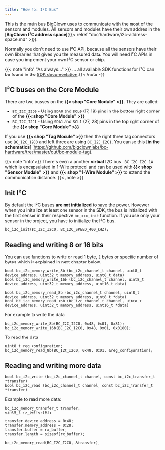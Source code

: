 ```yaml
---
title: "How to: I²C Bus"
---
```


This is the main bus BigClown uses to communicate with the most of the sensors and modules. All sensors and modules have their own addres in the [**BigClown I²C address space**]({{< relref "doc/hardware/i2c-address-space.md" >}}).

Normally you don't need to use I²C API, because all the sensors have their own libraries that gives you the measured data. You will need I²C APIs in case you implement your own I²C sensor or chip.


{{< note "info" "As always..." >}}
... all available SDK functions for I²C can be found in the [SDK documentation](http://sdk.bigclown.com/group__bc__i2c.html).{{< /note >}}

## I²C buses on the Core Module

There are two busses on the **{{< shop "Core Module" >}}**. They are called:

* `BC_I2C_I2C0` - Using `SDA0` and `SCL0` (17, 18) pins in the bottom right corner of the **{{< shop "Core Module" >}}**
* `BC_I2C_I2C1` - Using `SDA1` and `SCL1` (27, 28) pins in the top right corner of the **{{< shop "Core Module" >}}**

If you use **{{< shop "Tag Module" >}}** then the right three tag connectors use `BC_I2C_I2C0` and left three are using `BC_I2C_I2C1`. You can se this [**in the schematics**] (https://github.com/bigclownlabs/bc-hardware/tree/master/out/bc-module-tag).

{{< note "info">}}
There's even a another **virtual** I2C bus ` BC_I2C_I2C_1W` which is encapsulated in 1-Wire protocol and can be used with **{{< shop "Sensor Module" >}}** and **{{< shop "1-Wire Module" >}}** to extend the communication distance.
{{< /note >}}

## Init I²C

By default the I²C buses **are not initialized** to save the power. Hovewer when you initialize at least one sensor in the SDK, the bus is initialized with the first sensor in their respective `bc_xxx_init` function.
If you use only your sensor in the project, you have to initialize the I²C bus.

```
bc_i2c_init(BC_I2C_I2C0, BC_I2C_SPEED_400_KHZ);
```

## Reading and writing 8 or 16 bits

You can use functions to write or read 1 byte, 2 bytes or specific number of bytes which is explained in next chapter below.

```
bool bc_i2c_memory_write_8b (bc_i2c_channel_t channel, uint8_t device_address, uint32_t memory_address, uint8_t data)
bool bc_i2c_memory_write_16b (bc_i2c_channel_t channel, uint8_t device_address, uint32_t memory_address, uint16_t data)

bool bc_i2c_memory_read_8b (bc_i2c_channel_t channel, uint8_t device_address, uint32_t memory_address, uint8_t *data)
bool bc_i2c_memory_read_16b (bc_i2c_channel_t channel, uint8_t device_address, uint32_t memory_address, uint16_t *data)
```

For example to write the data

```
bc_i2c_memory_write_8b(BC_I2C_I2C0, 0x48, 0x01, 0x81);
bc_i2c_memory_write_16b(BC_I2C_I2C0, 0x48, 0x01, 0x0180);
```

To read the data

```
uint8_t reg_configuration;
bc_i2c_memory_read_8b(BC_I2C_I2C0, 0x48, 0x01, &reg_configuration);
```

## Reading and writing more data


```
bool bc_i2c_write (bc_i2c_channel_t channel, const bc_i2c_transfer_t *transfer)
bool bc_i2c_read (bc_i2c_channel_t channel, const bc_i2c_transfer_t *transfer)
```

Example to read more data:

```
bc_i2c_memory_transfer_t transfer;
uint8_t rx_buffer[6];

transfer.device_address = 0x48;
transfer.memory_address = 0x28;
transfer.buffer = rx_buffer;
transfer.length = sizeof(rx_buffer);

bc_i2c_memory_read(BC_I2C_I2C0, &transfer);
```
